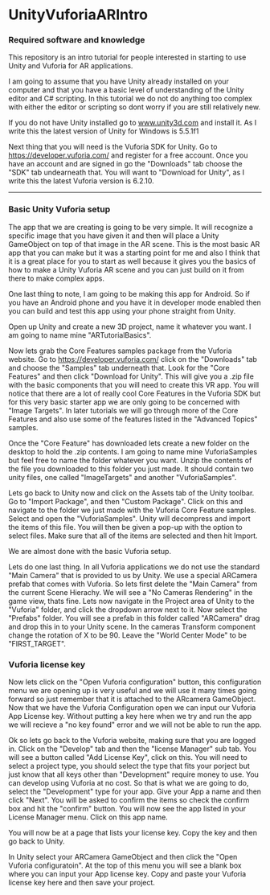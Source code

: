 # UnityVuforiaARIntro

<h3> Required software and knowledge </h3>

This repository is an intro tutorial for people interested in starting to use Unity and Vuforia for AR applications.

I am going to assume that you have Unity already installed on your computer and that you have a basic level of understanding of the Unity editor and C# scripting. In this tutorial we do not do anything too complex with either the editor or scripting so dont worry if you are still relatively new.

If you do not have Unity installed go to www.unity3d.com and install it. As I write this the latest version of Unity for Windows is 5.5.1f1

Next thing that you will need is the Vuforia SDK for Unity. Go to https://developer.vuforia.com/ and register for a free account. Once you have an account and are signed in go the "Downloads" tab choose the "SDK" tab undearneath that. You will want to "Download for Unity", as I write this the latest Vuforia version is 6.2.10.

<hr> </hr>

<h3> Basic Unity Vuforia setup </h3>

The app that we are creating is going to be very simple. It will recognize a specific image that you have given it and then will place a Unity GameObject on top of that image in the AR scene. This is the most basic AR app that you can make but it was a starting point for me and also I think that it is a great place for you to start as well because it gives you the basics of how to make a Unity Vuforia AR scene and you can just build on it from there to make complex apps.

One last thing to note, I am going to be making this app for Android. So if you have an Android phone and you have it in developer mode enabled then you can build and test this app using your phone straight from Unity.

Open up Unity and create a new 3D project, name it whatever you want. I am going to name mine "ARTutorialBasics". 

Now lets grab the Core Features samples package from the Vuforia website. Go to https://developer.vuforia.com/ click on the "Downloads" tab and choose the "Samples" tab underneath that. Look for the "Core Features" and then click "Download for Unity". This will give you a .zip file with the basic components that you will need to create this VR app. You will notice that there are a lot of really cool Core Features in the Vuforia SDK but for this very basic starter app we are only going to be concerned with "Image Targets". In later tutorials we will go through more of the Core Features and also use some of the features listed in the "Advanced Topics" samples.

Once the "Core Feature" has downloaded lets create a new folder on the desktop to hold the .zip contents. I am going to name mine VuforiaSamples but feel free to name the folder whatever you want. Unzip the contents of the file you downloaded to this folder you just made. It should contain two unity files, one called "ImageTargets" and another "VuforiaSamples".

Lets go back to Unity now and click on the Assets tab of the Unity toolbar. Go to "Import Package", and then "Custom Package". Click on this and navigate to the folder we just made with the Vuforia Core Feature samples. Select and open the "VuforiaSamples". Unity will decompress and import the items of this file. You will then be given a pop-up with the option to select files. Make sure that all of the items are selected and then hit Import.

We are almost done with the basic Vuforia setup.

Lets do one last thing. In all Vuforia applications we do not use the standard "Main Camera" that is provided to us by Unity. We use a special ARCamera prefab that comes with Vuforia. So lets first delete the "Main Camera" from the current Scene Hierachy. We will see a "No Cameras Rendering" in the game view, thats fine. Lets now navigate in the Project area of Unity to the "Vuforia" folder, and click the dropdown arrow next to it. Now select the "Prefabs" folder. You will see a prefab in this folder called "ARCamera" drag and drop this in to your Unity scene. In the cameras Transform component change the rotation of X to be 90. Leave the "World Center Mode" to be "FIRST_TARGET". 

<h3> Vuforia license key</h3>

Now lets click on the "Open Vuforia configuration" button, this configuration menu we are opening up is very useful and we will use it many times going forward so just remember that it is attached to the ARcamera GameObject. Now that we have the Vuforia Configuration open we can input our Vuforia App License key. Without putting a key here when we try and run the app we will recieve a "no key found" error and we will not be able to run the app.

Ok so lets go back to the Vuforia website, making sure that you are logged in. Click on the "Develop" tab and then the "license Manager" sub tab. You will see a button called "Add License Key", click on this. You will need to select a project type, you should select the type that fits your porject but just know that all keys other than "Development" require money to use. You can develop using Vuforia at no cost. So that is what we are going to do, select the "Development" type for your app. Give your App a name and then click "Next". You will be asked to confirm the items so check the confirm box and hit the "confirm" button. You will now see the app listed in your License Manager menu. Click on this app name.

You will now be at a page that lists your license key. Copy the key and then go back to Unity.

In Unity select your ARCamera GameObject and then click the "Open Vuforia configuratoin". At the top of this menu you will see a blank box where you can input your App license key. Copy and paste your Vuforia license key here and then save your project.















